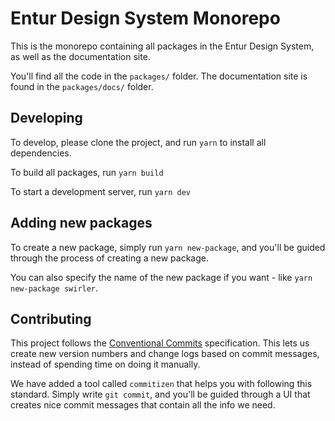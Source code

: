 # Entur Design System Monorepo

This is the monorepo containing all packages in the Entur Design System, as well as the documentation site.

You'll find all the code in the `packages/` folder. The documentation site is found in the `packages/docs/` folder.

## Developing

To develop, please clone the project, and run `yarn` to install all dependencies.

To build all packages, run `yarn build`

To start a development server, run `yarn dev`

## Adding new packages

To create a new package, simply run `yarn new-package`, and you'll be guided through the process of creating a new package.

You can also specify the name of the new package if you want - like `yarn new-package swirler`.

## Contributing

This project follows the [Conventional Commits](https://www.conventionalcommits.org/en/v1.0.0-beta.4/) specification. This lets us create new version numbers and change logs based on commit messages, instead of spending time on doing it manually.

We have added a tool called `commitizen` that helps you with following this standard. Simply write `git commit`, and you'll be guided through a UI that creates nice commit messages that contain all the info we need.
